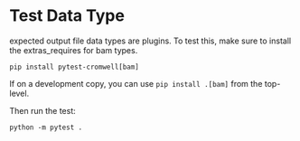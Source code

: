 # Test Data Type

expected output file data types are plugins. To test this, make sure to 
install the extras_requires for bam types.

`pip install pytest-cromwell[bam]`

If on a development copy, you can use `pip install .[bam]` from the top-level.

Then run the test:

`python -m pytest .`
